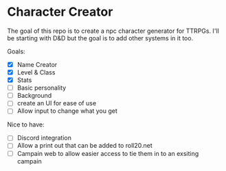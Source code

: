 # Character Creator
The goal of this repo is to create a npc character generator for TTRPGs. I'll be starting with D&D but the goal is to add other systems in it too.

Goals:
- [x] Name Creator
- [x] Level & Class
- [x] Stats
- [ ] Basic personality
- [ ] Background
- [ ] create an UI for ease of use
- [ ] Allow input to change what you get

Nice to have:
- [ ] Discord integration
- [ ] Allow a print out that can be added to roll20.net
- [ ] Campain web to allow easier access to tie them in to an exsiting campain
